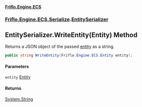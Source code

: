 #### [Friflo.Engine.ECS](index.md 'index')
### [Friflo.Engine.ECS.Serialize](Friflo.Engine.ECS.Serialize.md 'Friflo.Engine.ECS.Serialize').[EntitySerializer](EntitySerializer.md 'Friflo.Engine.ECS.Serialize.EntitySerializer')

## EntitySerializer.WriteEntity(Entity) Method

Returns a JSON object of the passed [entity](EntitySerializer.WriteEntity(Entity).md#Friflo.Engine.ECS.Serialize.EntitySerializer.WriteEntity(Friflo.Engine.ECS.Entity).entity 'Friflo.Engine.ECS.Serialize.EntitySerializer.WriteEntity(Friflo.Engine.ECS.Entity).entity') as a string.

```csharp
public string WriteEntity(Friflo.Engine.ECS.Entity entity);
```
#### Parameters

<a name='Friflo.Engine.ECS.Serialize.EntitySerializer.WriteEntity(Friflo.Engine.ECS.Entity).entity'></a>

`entity` [Entity](Entity.md 'Friflo.Engine.ECS.Entity')

#### Returns
[System.String](https://docs.microsoft.com/en-us/dotnet/api/System.String 'System.String')